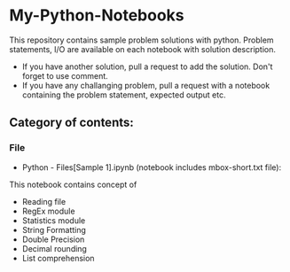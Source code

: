 # My-Python-Notebooks
This repository contains sample problem solutions with python. Problem statements, I/O are available on each notebook with solution description.
- If you have another solution, pull a request to add the solution. Don't forget to use comment.
- If you have any challanging problem, pull a request with a notebook containing the problem statement, expected output etc.

## Category of contents:
### File
- Python - Files[Sample 1].ipynb (notebook includes mbox-short.txt file):

This notebook contains concept of 
- Reading file
- RegEx module
- Statistics module
- String Formatting
- Double Precision
- Decimal rounding
- List comprehension
